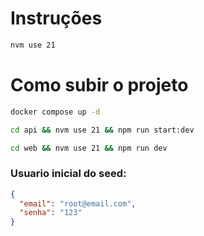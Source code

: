 # Instruções

```bash
nvm use 21
```

# Como subir o projeto

```bash
docker compose up -d
```
```bash
cd api && nvm use 21 && npm run start:dev
```
```bash
cd web && nvm use 21 && npm run dev

```

### Usuario  inicial do seed:

```json
{
  "email": "root@email.com",
  "senha": "123"
}

```